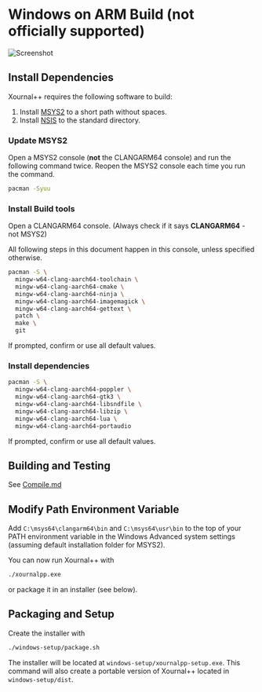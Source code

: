 # Windows on ARM Build (not officially supported)

![Screenshot](./main-win.png?raw=true "Xournal++ Screenshot on Win10")

## Install Dependencies

Xournal++ requires the following software to build:

1. Install [MSYS2](https://www.msys2.org/) to a short path without spaces.
2. Install [NSIS](https://nsis.sourceforge.io/Download) to the standard directory.

### Update MSYS2

Open a MSYS2 console (**not** the CLANGARM64 console) and run the following command twice. Reopen the MSYS2 console each time you run the command.

```sh
pacman -Syuu
```

### Install Build tools

Open a CLANGARM64 console. (Always check if it says **CLANGARM64** - not MSYS2)

All following steps in this document happen in this console, unless specified otherwise.

```sh
pacman -S \
  mingw-w64-clang-aarch64-toolchain \
  mingw-w64-clang-aarch64-cmake \
  mingw-w64-clang-aarch64-ninja \
  mingw-w64-clang-aarch64-imagemagick \
  mingw-w64-clang-aarch64-gettext \
  patch \
  make \
  git
```

If prompted, confirm or use all default values.

### Install dependencies

```sh
pacman -S \
  mingw-w64-clang-aarch64-poppler \
  mingw-w64-clang-aarch64-gtk3 \
  mingw-w64-clang-aarch64-libsndfile \
  mingw-w64-clang-aarch64-libzip \
  mingw-w64-clang-aarch64-lua \
  mingw-w64-clang-aarch64-portaudio
```

If prompted, confirm or use all default values.

## Building and Testing

See [Compile.md](./Compile.md)

## Modify Path Environment Variable

Add `C:\msys64\clangarm64\bin` and `C:\msys64\usr\bin` to the top of 
your PATH environment variable in the Windows Advanced system 
settings (assuming default installation folder for MSYS2). 

You can now run Xournal++ with
```sh
./xournalpp.exe
```
or package it in an installer (see below).

## Packaging and Setup

Create the installer with
```sh
./windows-setup/package.sh
```

The installer will be located at `windows-setup/xournalpp-setup.exe`. This
command will also create a portable version of Xournal++ located in
`windows-setup/dist`.
